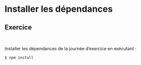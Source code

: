 <!-- .slide: class="exercice" -->
# Installer les dépendances
## Exercice

<br>

Installer les dépendances de la journée d’exercice en exécutant : 

```bash
$ npm install
```